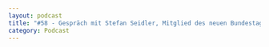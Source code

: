 ```yaml
---
layout: podcast
title: "#58 - Gespräch mit Stefan Seidler, Mitglied des neuen Bundestages für den Südschleswiger Wählerverbund"
category: Podcast
---
```


<p><script class="podigee-podcast-player" src="https://cdn.podigee.com/podcast-player/javascripts/podigee-podcast-player.js" data-configuration="https://interviews-4-future.podigee.io/58-i4f/embed?context=external"></script></p>
